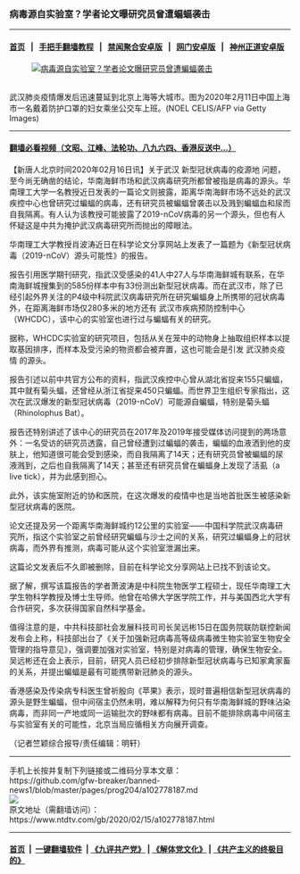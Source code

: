 ### 病毒源自实验室？学者论文曝研究员曾遭蝙蝠袭击
------------------------

#### [首页](https://github.com/gfw-breaker/banned-news1/blob/master/README.md) &nbsp;&nbsp;|&nbsp;&nbsp; [手把手翻墙教程](https://github.com/gfw-breaker/guides/wiki) &nbsp;&nbsp;|&nbsp;&nbsp; [禁闻聚合安卓版](https://github.com/gfw-breaker/bn-android) &nbsp;&nbsp;|&nbsp;&nbsp; [网门安卓版](https://github.com/oGate2/oGate) &nbsp;&nbsp;|&nbsp;&nbsp; [神州正道安卓版](https://github.com/SzzdOgate/update) 



<div><div class="featured_image">
 <a href="https://i.ntdtv.com/assets/uploads/2020/02/GettyImages-1200012653-1.jpg" target="_blank">
  <figure>
   <img alt="病毒源自实验室？学者论文曝研究员曾遭蝙蝠袭击" src="https://i.ntdtv.com/assets/uploads/2020/02/GettyImages-1200012653-1-800x450.jpg"/>
  </figure><br/>
 </a>
 <span class="caption">
  武汉肺炎疫情爆发后迅速蔓延到北京上海等大城市。图为2020年2月11日中国上海市一名戴着防护口罩的妇女乘坐公交车上班。(NOEL CELIS/AFP via Getty Images)
 </span>
</div>
</div><hr/>

#### [翻墙必看视频（文昭、江峰、法轮功、八九六四、香港反送中...）](https://github.com/gfw-breaker/banned-news1/blob/master/pages/link3.md)

<div><div class="post_content" itemprop="articleBody">
 <p>
  【新唐人北京时间2020年02月16日讯】关于武汉
  <ok href="https://www.ntdtv.com/gb/新型冠状病毒的疫源地.htm">
   新型冠状病毒的疫源地
  </ok>
  问题，至今尚无确凿的结论，华南海鲜市场和武汉病毒研究所都曾被指是病毒的源头。华南理工大学一名教授近日发表的一篇论文则披露，距离华南海鲜市场不远处的武汉疾控中心也曾研究过蝙蝠的病毒，还有研究员被蝙蝠曾袭击以及溅到蝙蝠血和尿而自我隔离。有人认为该教授可能披露了2019-nCoV病毒的另一个源头，但也有人怀疑这是中共为掩护武汉病毒研究所而抛出的障眼法。
 </p>
 <p>
  华南理工大学教授肖波涛近日在科学论文分享网站上发表了一篇题为《新型冠状病毒（2019-nCoV）源头可能性》的报告。
 </p>
 <p>
  报告引用医学期刊研究，指武汉受感染的41人中27人与华南海鲜城有联系，在华南海鲜城搜集到的585份样本中有33份测出新型冠状病毒。而在武汉市，除了已经引起外界关注的P4级中科院武汉病毒研究所在研究蝙蝠身上所携带的冠状病毒外，在距离海鲜市场仅280多米的地方还有
  <ok href="https://www.ntdtv.com/gb/武汉市疾病预防控制中心.htm">
   武汉市疾病预防控制中心
  </ok>
  （WHCDC），该中心的实验室也进行过与蝙蝠有关的研究。
 </p>
 <p>
  据称，WHCDC实验室的研究项目，包括从关在笼中的动物身上抽取组织样本以提取基因排序，而样本及受污染的物资都会被弃置，这也可能会是引发
  <ok href="https://www.ntdtv.com/gb/442749.htm">
   武汉肺炎疫情
  </ok>
  的源头。
 </p>
 <p>
  报告引述以前中共官方公布的资料，指武汉疾控中心曾从湖北省捉来155只蝙蝠，其中就有菊头蝠，还曾经从浙江省捉来450只蝙蝠。而世界卫生组织专家指出，这次在武汉爆发的新型冠状病毒（2019-nCoV）可能源自蝙蝠，特别是菊头蝠（Rhinolophus Bat）。
 </p>
 <p>
  报告还特别讲述了该中心的研究员在2017年及2019年接受媒体访问提到的两场意外：一名受访的研究员透露，自己曾经遭到过蝙蝠的袭击，蝙蝠的血液洒到他的皮肤上，他知道很可能会受到感染，而自我隔离了14天；还有研究员曾被蝙蝠的尿液溅到，之后也自我隔离了14天；甚至还有研究员曾在蝙蝠身上发现了活虱（a live tick），并为此感到担心。
 </p>
 <p>
  此外，该实施室附近的协和医院，在这次爆发的疫情中也是当地首批医生被感染新型冠状病毒的医院。
 </p>
 <p>
  论文还提及另一个距离华南海鲜城约12公里的实验室——中国科学院武汉病毒研究所，指这个实验室之前曾经研究蝙蝠与沙士之间的关系，研究过蝙蝠身上的冠状病毒，而外界有推测，病毒可能从这个实验室泄漏出来。
 </p>
 <p>
  这篇论文发表后不久即被删除，目前在科学论文分享网站上已找不到该论文。
 </p>
 <p>
  据了解，撰写该篇报告的学者萧波涛是中科院生物医学工程硕士，现任华南理工大学生物科学教授及博士生导师。他曾在哈佛大学医学院工作，并与美国西北大学有合作研究，多次获得国家自然科学基金。
 </p>
 <p>
  值得注意的是，中共科技部社会发展科技司司长吴远彬15日在国务院联防联控新闻发布会上称，科技部出台了《关于加强新冠病毒高等级病毒微生物实验室生物安全管理的指导意见》，强调要加强对实验室，特别是对病毒的管理，确保生物安全。吴远彬还在会上表示，目前，研究人员已经初步排除新型冠状病毒与已知家禽家畜的关系，并提出蝙蝠是最有可能携带新冠肺炎的源头。
 </p>
 <p>
  香港感染及传染病专科医生曾祈殷向《苹果》表示，现时普遍相信新型冠状病毒的源头是野生蝙蝠，但中间宿主仍然未明，难以解释为何只有华南海鲜城的野味沾染病毒，而非同一产地或同一运输批次的野味都有病毒。目前不能排除病毒中间宿主与实验室有关的可能性，北京当局应循相关方向展开调查。
 </p>
 <p>
  （记者竺颖综合报导/责任编辑：明轩）
 </p>
 <div class="single_ad">
 </div>
</div>
</div>
<hr/>
手机上长按并复制下列链接或二维码分享本文章：<br/>
https://github.com/gfw-breaker/banned-news1/blob/master/pages/prog204/a102778187.md <br/>
<a href='https://github.com/gfw-breaker/banned-news1/blob/master/pages/prog204/a102778187.md'><img src='https://github.com/gfw-breaker/banned-news1/blob/master/pages/prog204/a102778187.md.png'/></a> <br/>
原文地址（需翻墙访问）：https://www.ntdtv.com/gb/2020/02/15/a102778187.html


------------------------
#### [首页](https://github.com/gfw-breaker/banned-news1/blob/master/README.md) &nbsp;|&nbsp; [一键翻墙软件](https://github.com/gfw-breaker/nogfw/blob/master/README.md) &nbsp;| [《九评共产党》](https://github.com/gfw-breaker/9ping.md/blob/master/README.md#九评之一评共产党是什么) | [《解体党文化》](https://github.com/gfw-breaker/jtdwh.md/blob/master/README.md) | [《共产主义的终极目的》](https://github.com/gfw-breaker/gczydzjmd.md/blob/master/README.md)


<img src='http://gfw-breaker.win/banned-news/pages/prog204/a102778187.md' width='0px' height='0px'/>